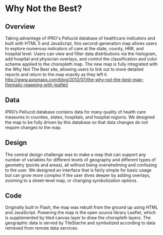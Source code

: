 # Why Not the Best?

## Overview
Taking advantage of IPRO's Pellucid database of healthcare indicators and built with HTML 5 and JavaScript, this second-generation map allows users to explore numerous indicators of care at the state, county, HRR, and hospital level. Users can view and filter data distributions via the histogram, add hospital and physician overlays, and control the classification and color scheme applied to the choropleth map. The new map is fully integrated with the Why Not The Best site, allowing users to link out to more detailed reports and return to the map exactly as they left it.
http://www.axismaps.com/blog/2012/07/the-why-not-the-best-map-thematic-mapping-with-leaflet/

## Data
IPRO’s Pellucid database contains data for many quality of health care measures in counties, states, hospitals, and hospital regions. We designed the map to be fully driven by this database so that data changes do not require changes to the map.

## Design
The central design challenge was to make a map that can support any number of variables for different levels of geography and different types of geometry (points and areas), all without being overwhelming and confusing to the user. We designed an interface that is fairly simple for basic usage but can grow more complex if the user dives deeper by adding overlays, zooming to a street-level map, or changing symbolization options.

## Code
Originally built in Flash, the map was rebuilt from the ground up using HTML and JavaScript. Powering the map is the open source library Leaflet, which is supplemented by tiled canvas layer to draw the choropleth layers. The geographic data is served by TileStache and symbolized according to data retrieved from remote data services.